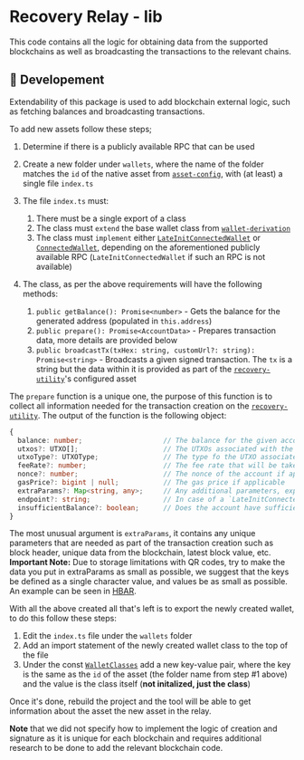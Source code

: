 # Recovery Relay - lib

This code contains all the logic for obtaining data from the supported blockchains as well as broadcasting the transactions to the relevant chains.

## :hammer: Developement

Extendability of this package is used to add blockchain external logic, such as fetching balances and broadcasting transactions.

To add new assets follow these steps;

1. Determine if there is a publicly available RPC that can be used
2. Create a new folder under `wallets`, where the name of the folder matches the `id` of the native asset from [`asset-config`](../../../../packages/asset-config/README.md), with (at least) a single file `index.ts`

3. The file `index.ts` must:

   1. There must be a single export of a class
   2. The class must `extend` the base wallet class from [`wallet-derivation`](../../../../packages/wallet-derivation/README.md)
   3. The class must `implement` either [`LateInitConnectedWallet`](./wallets/LateInitConnectedWallet.ts) or [`ConnectedWallet`](./wallets/ConnectedWallet.ts), depending on the aforementioned publicly available RPC (`LateInitConnectedWallet` if such an RPC is not available)

4. The class, as per the above requirements will have the following methods:
   1. `public getBalance(): Promise<number>` - Gets the balance for the generated address (populated in `this.address`)
   2. `public prepare(): Promise<AccountData>` - Prepares transaction data, more details are provided below
   3. `public broadcastTx(txHex: string, customUrl?: string): Promise<string>` - Broadcasts a given signed transaction. The `tx` is a string but the data within it is provided as part of the [`recovery-utility`](../../../apps/recovery-utility/README.md)'s configured asset

The `prepare` function is a unique one, the purpose of this function is to collect all information needed for the transaction creation on the [`recovery-utility`](../../../apps/recovery-utility/README.md). The output of the function is the following object:

```typescript
{
  balance: number;                    // The balance for the given account
  utxos?: UTXO[];                     // The UTXOs associated with the account if applicable
  utxoType?: UTXOType;                // The type fo the UTXO associated, only relevant for BTC
  feeRate?: number;                   // The fee rate that will be taken (can be the rate per byte or full rate, as long as the wallet on the utility side knows what to do with it)
  nonce?: number;                     // The nonce of the account if applicable
  gasPrice?: bigint | null;           // The gas price if applicable
  extraParams?: Map<string, any>;     // Any additional parameters, explained below
  endpoint?: string;                  // In case of a `LateInitConnectedWallet`, you can pass the actual endpoint
  insufficientBalance?: boolean;      // Does the account have sufficient balance to perform a transaction
}
```

The most unusual argument is `extraParams`, it contains any unique parameters that are needed as part of the transaction creation such as block header, unique data from the blockchain, latest block value, etc.
**Important Note:** Due to storage limitations with QR codes, try to make the data you put in extraParams as small as possible, we suggest that the keys be defined as a single character value, and values be as small as possible. An example can be seen in [HBAR](../../../packages/wallet-derivation/wallets/chains/HBAR.ts#L8).

With all the above created all that's left is to export the newly created wallet, to do this follow these steps:

1. Edit the `index.ts` file under the `wallets` folder
2. Add an import statement of the newly created wallet class to the top of the file
3. Under the const [`WalletClasses`](./wallets/index.ts#L39) add a new key-value pair, where the key is the same as the `id` of the asset (the folder name from step #1 above) and the value is the class itself (**not initalized, just the class**)

Once it's done, rebuild the project and the tool will be able to get information about the asset the new asset in the relay.

**Note** that we did not specify how to implement the logic of creation and signature as it is unique for each blockchain and requires additional research to be done to add the relevant blockchain code.
